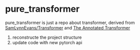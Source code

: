 # pure_transformer

pure_transformer is just a repo about transformer, derived from [SamLynnEvans/Transformer](https://github.com/SamLynnEvans/Transformer) and [The Annotated Transformer](http://nlp.seas.harvard.edu/2018/04/03/attention.html#position-wise-feed-forward-networks)

1. reconstructe the project structure
2. update code with new pytorch api
